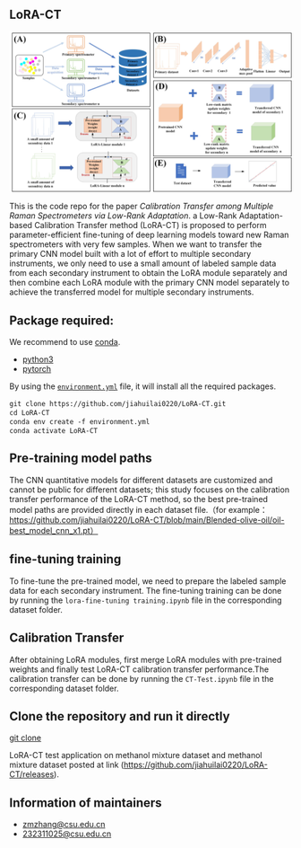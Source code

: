 ## LoRA-CT
<img src="workflow.jpg" width:100px >    


This is the code repo for the paper *Calibration Transfer among Multiple Raman Spectrometers via Low-Rank Adaptation*. a Low-Rank Adaptation-based Calibration Transfer method (LoRA-CT) is proposed to perform parameter-efficient fine-tuning of deep learning models toward new Raman spectrometers with very few samples. When we want to transfer the primary CNN model built with a lot of effort to multiple secondary instruments, we only need to use a small amount of labeled sample data from each secondary instrument to obtain the LoRA module separately and then combine each LoRA module with the primary CNN model separately to achieve the transferred model for multiple secondary instruments.

## Package required: 
We recommend to use [conda](https://conda.io/docs/user-guide/install/download.html).
- [python3](https://www.python.org/)
- [pytorch](https://pytorch.org/) 

By using the [`environment.yml`](https://github.com/jiahuilai0220/LoRA-CT/blob/master/environment.yml) file, it will install all the required packages.

    git clone https://github.com/jiahuilai0220/LoRA-CT.git
    cd LoRA-CT
    conda env create -f environment.yml
    conda activate LoRA-CT


## Pre-training model paths
The CNN quantitative models for different datasets are customized and cannot be public for different datasets; this study focuses on the calibration transfer performance of the LoRA-CT method, so the best pre-trained model paths are provided directly in each dataset file.（for example：https://github.com/jiahuilai0220/LoRA-CT/blob/main/Blended-olive-oil/oil-best_model_cnn_x1.pt）

## fine-tuning training
To fine-tune the pre-trained model, we need to prepare the labeled sample data for each secondary instrument. The fine-tuning training can be done by running the `lora-fine-tuning training.ipynb` file in the corresponding dataset folder. 

## Calibration Transfer
After obtaining LoRA modules, first merge LoRA modules with pre-trained weights and finally test LoRA-CT calibration transfer performance.The calibration transfer can be done by running the `CT-Test.ipynb` file in the corresponding dataset folder. 


## Clone the repository and run it directly
[git clone](https://github.com/jiahuilai0220/LoRA-CT)


LoRA-CT test application on methanol mixture dataset and methanol mixture dataset posted at link (https://github.com/jiahuilai0220/LoRA-CT/releases).


## Information of maintainers
- zmzhang@csu.edu.cn
- 232311025@csu.edu.cn